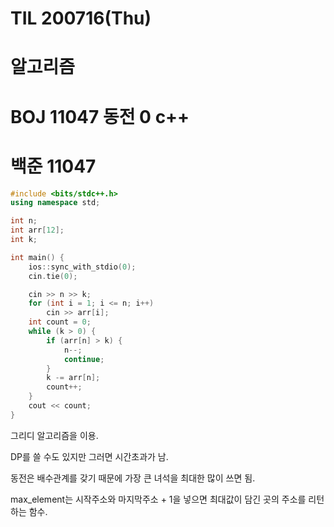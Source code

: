 # TIL 200716(Thu)

# 알고리즘

# BOJ 11047 동전 0 c++

# 백준 11047

  

```c++
#include <bits/stdc++.h>
using namespace std;

int n;
int arr[12];
int k;

int main() {
    ios::sync_with_stdio(0);
    cin.tie(0);

    cin >> n >> k;
    for (int i = 1; i <= n; i++)
        cin >> arr[i];
    int count = 0;
    while (k > 0) {
        if (arr[n] > k) {
            n--;
            continue;
        }
        k -= arr[n];
        count++;
    }
    cout << count;
}
```


그리디 알고리즘을 이용.

DP를 쓸 수도 있지만 그러면 시간초과가 남.

동전은 배수관계를 갖기 때문에 가장 큰 녀석을 최대한 많이 쓰면 됨.  


max\_element는 시작주소와 마지막주소 + 1을 넣으면 최대값이 담긴 곳의 주소를 리턴하는 함수.